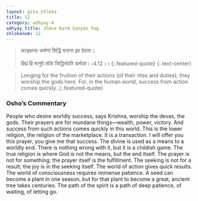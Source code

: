 ```yaml
---
layout: gita_shloka
title: 12
category: adhyay-4
adhyay_title: Jñāna Karm Sanyās Yog
shlokanum: 12
---
```


> काङ्क्षन्तः कर्मणां सिद्धिं यजन्त इह देवताः।<br><br>क्षिप्रं हि मानुषे लोके सिद्धिर्भवति कर्मजा।।4.12।।
{:.featured-quote} 
{:.text-center}

> Longing for the fruition of their actions (of their rites and duties), they worship the gods here. For, in the human world, success from action comes quickly.
{:.featured-quote}

### Osho’s Commentary
People who desire worldly success, says Krishna, worship the devas, the gods. Their prayers are for mundane things—wealth, power, victory. And success from such actions comes quickly in this world.
This is the lower religion, the religion of the marketplace. It is a transaction. I will offer you this prayer, you give me that success. The divine is used as a means to a worldly end.
There is nothing wrong with it, but it is a childish game. The true religion is where God is not the means, but the end itself. The prayer is not for something; the prayer itself is the fulfillment. The seeking is not for a result; the joy is in the seeking itself.
The world of action gives quick results. The world of consciousness requires immense patience. A seed can become a plant in one season, but for that plant to become a great, ancient tree takes centuries. The path of the spirit is a path of deep patience, of waiting, of letting go.
